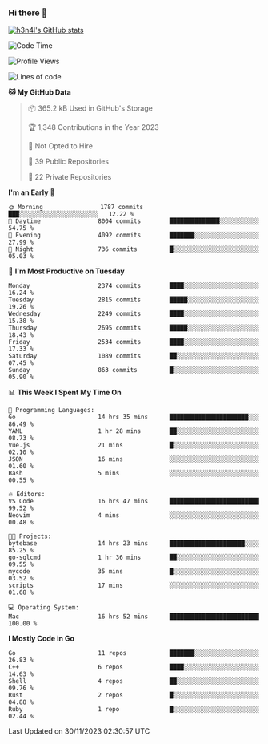 ### Hi there 👋

[![h3n4l's GitHub stats](https://github-readme-stats.vercel.app/api?username=h3n4l&count_private=true&show_icons=true&theme=radical)](https://github.com/h3n4l/github-readme-stats)

<!--START_SECTION:waka-->
![Code Time](http://img.shields.io/badge/Code%20Time-1%2C740%20hrs%2034%20mins-blue)

![Profile Views](http://img.shields.io/badge/Profile%20Views-1-blue)

![Lines of code](https://img.shields.io/badge/From%20Hello%20World%20I%27ve%20Written-3.9%20million%20lines%20of%20code-blue)

**🐱 My GitHub Data** 

> 📦 365.2 kB Used in GitHub's Storage 
 > 
> 🏆 1,348 Contributions in the Year 2023
 > 
> 🚫 Not Opted to Hire
 > 
> 📜 39 Public Repositories 
 > 
> 🔑 22 Private Repositories 
 > 
**I'm an Early 🐤** 

```text
🌞 Morning                1787 commits        ███░░░░░░░░░░░░░░░░░░░░░░   12.22 % 
🌆 Daytime                8004 commits        ██████████████░░░░░░░░░░░   54.75 % 
🌃 Evening                4092 commits        ███████░░░░░░░░░░░░░░░░░░   27.99 % 
🌙 Night                  736 commits         █░░░░░░░░░░░░░░░░░░░░░░░░   05.03 % 
```
📅 **I'm Most Productive on Tuesday** 

```text
Monday                   2374 commits        ████░░░░░░░░░░░░░░░░░░░░░   16.24 % 
Tuesday                  2815 commits        █████░░░░░░░░░░░░░░░░░░░░   19.26 % 
Wednesday                2249 commits        ████░░░░░░░░░░░░░░░░░░░░░   15.38 % 
Thursday                 2695 commits        █████░░░░░░░░░░░░░░░░░░░░   18.43 % 
Friday                   2534 commits        ████░░░░░░░░░░░░░░░░░░░░░   17.33 % 
Saturday                 1089 commits        ██░░░░░░░░░░░░░░░░░░░░░░░   07.45 % 
Sunday                   863 commits         █░░░░░░░░░░░░░░░░░░░░░░░░   05.90 % 
```


📊 **This Week I Spent My Time On** 

```text
💬 Programming Languages: 
Go                       14 hrs 35 mins      ██████████████████████░░░   86.49 % 
YAML                     1 hr 28 mins        ██░░░░░░░░░░░░░░░░░░░░░░░   08.73 % 
Vue.js                   21 mins             █░░░░░░░░░░░░░░░░░░░░░░░░   02.10 % 
JSON                     16 mins             ░░░░░░░░░░░░░░░░░░░░░░░░░   01.60 % 
Bash                     5 mins              ░░░░░░░░░░░░░░░░░░░░░░░░░   00.55 % 

🔥 Editors: 
VS Code                  16 hrs 47 mins      █████████████████████████   99.52 % 
Neovim                   4 mins              ░░░░░░░░░░░░░░░░░░░░░░░░░   00.48 % 

🐱‍💻 Projects: 
bytebase                 14 hrs 23 mins      █████████████████████░░░░   85.25 % 
go-sqlcmd                1 hr 36 mins        ██░░░░░░░░░░░░░░░░░░░░░░░   09.55 % 
mycode                   35 mins             █░░░░░░░░░░░░░░░░░░░░░░░░   03.52 % 
scripts                  17 mins             ░░░░░░░░░░░░░░░░░░░░░░░░░   01.68 % 

💻 Operating System: 
Mac                      16 hrs 52 mins      █████████████████████████   100.00 % 
```

**I Mostly Code in Go** 

```text
Go                       11 repos            ███████░░░░░░░░░░░░░░░░░░   26.83 % 
C++                      6 repos             ████░░░░░░░░░░░░░░░░░░░░░   14.63 % 
Shell                    4 repos             ██░░░░░░░░░░░░░░░░░░░░░░░   09.76 % 
Rust                     2 repos             █░░░░░░░░░░░░░░░░░░░░░░░░   04.88 % 
Ruby                     1 repo              █░░░░░░░░░░░░░░░░░░░░░░░░   02.44 % 
```




 Last Updated on 30/11/2023 02:30:57 UTC
<!--END_SECTION:waka-->

